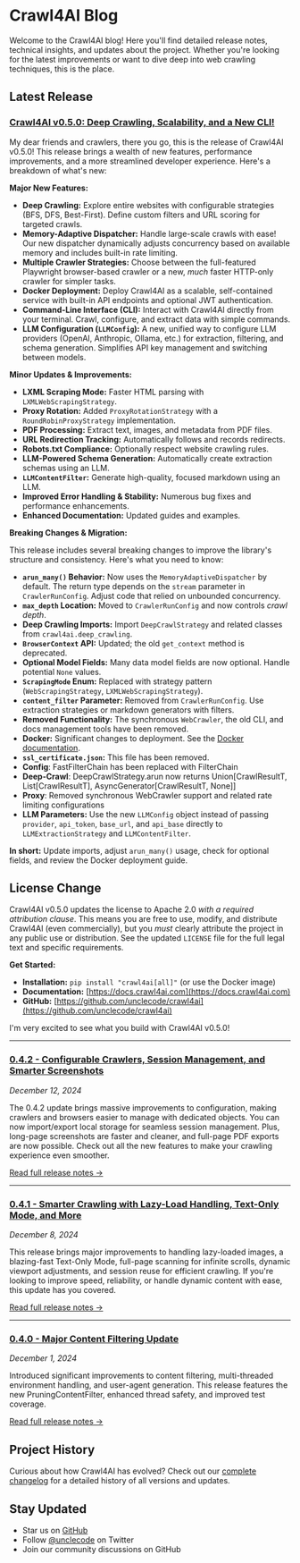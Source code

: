 # Crawl4AI Blog

Welcome to the Crawl4AI blog! Here you'll find detailed release notes, technical insights, and updates about the project. Whether you're looking for the latest improvements or want to dive deep into web crawling techniques, this is the place.

## Latest Release


### [Crawl4AI v0.5.0: Deep Crawling, Scalability, and a New CLI!](releases/0.5.0.md)

My dear friends and crawlers, there you go, this is the release of Crawl4AI v0.5.0! This release brings a wealth of new features, performance improvements, and a more streamlined developer experience.  Here's a breakdown of what's new:

**Major New Features:**

*   **Deep Crawling:** Explore entire websites with configurable strategies (BFS, DFS, Best-First).  Define custom filters and URL scoring for targeted crawls.
*   **Memory-Adaptive Dispatcher:**  Handle large-scale crawls with ease!  Our new dispatcher dynamically adjusts concurrency based on available memory and includes built-in rate limiting.
*   **Multiple Crawler Strategies:** Choose between the full-featured Playwright browser-based crawler or a new, *much* faster HTTP-only crawler for simpler tasks.
*   **Docker Deployment:**  Deploy Crawl4AI as a scalable, self-contained service with built-in API endpoints and optional JWT authentication.
*   **Command-Line Interface (CLI):**  Interact with Crawl4AI directly from your terminal.  Crawl, configure, and extract data with simple commands.
*   **LLM Configuration (`LLMConfig`):** A new, unified way to configure LLM providers (OpenAI, Anthropic, Ollama, etc.) for extraction, filtering, and schema generation.  Simplifies API key management and switching between models.

**Minor Updates & Improvements:**

*   **LXML Scraping Mode:** Faster HTML parsing with `LXMLWebScrapingStrategy`.
*   **Proxy Rotation:** Added `ProxyRotationStrategy` with a `RoundRobinProxyStrategy` implementation.
*   **PDF Processing:** Extract text, images, and metadata from PDF files.
*   **URL Redirection Tracking:**  Automatically follows and records redirects.
*   **Robots.txt Compliance:**  Optionally respect website crawling rules.
*   **LLM-Powered Schema Generation:**  Automatically create extraction schemas using an LLM.
*   **`LLMContentFilter`:** Generate high-quality, focused markdown using an LLM.
*   **Improved Error Handling & Stability:** Numerous bug fixes and performance enhancements.
*   **Enhanced Documentation:**  Updated guides and examples.

**Breaking Changes & Migration:**

This release includes several breaking changes to improve the library's structure and consistency.  Here's what you need to know:

*   **`arun_many()` Behavior:** Now uses the `MemoryAdaptiveDispatcher` by default.  The return type depends on the `stream` parameter in `CrawlerRunConfig`.  Adjust code that relied on unbounded concurrency.
*   **`max_depth` Location:** Moved to `CrawlerRunConfig` and now controls *crawl depth*.
*   **Deep Crawling Imports:**  Import `DeepCrawlStrategy` and related classes from `crawl4ai.deep_crawling`.
*   **`BrowserContext` API:**  Updated; the old `get_context` method is deprecated.
*   **Optional Model Fields:** Many data model fields are now optional.  Handle potential `None` values.
*   **`ScrapingMode` Enum:** Replaced with strategy pattern (`WebScrapingStrategy`, `LXMLWebScrapingStrategy`).
*   **`content_filter` Parameter:** Removed from `CrawlerRunConfig`. Use extraction strategies or markdown generators with filters.
*   **Removed Functionality:** The synchronous `WebCrawler`, the old CLI, and docs management tools have been removed.
*   **Docker:**  Significant changes to deployment.  See the [Docker documentation](../deploy/docker/README.md).
*   **`ssl_certificate.json`:** This file has been removed.
* **Config**: FastFilterChain has been replaced with FilterChain
* **Deep-Crawl**: DeepCrawlStrategy.arun now returns Union[CrawlResultT, List[CrawlResultT], AsyncGenerator[CrawlResultT, None]]
* **Proxy**: Removed synchronous WebCrawler support and related rate limiting configurations
*   **LLM Parameters:** Use the new `LLMConfig` object instead of passing `provider`, `api_token`, `base_url`, and `api_base` directly to `LLMExtractionStrategy` and `LLMContentFilter`.

**In short:** Update imports, adjust `arun_many()` usage, check for optional fields, and review the Docker deployment guide.

## License Change

Crawl4AI v0.5.0 updates the license to Apache 2.0 *with a required attribution clause*.  This means you are free to use, modify, and distribute Crawl4AI (even commercially), but you *must* clearly attribute the project in any public use or distribution.  See the updated `LICENSE` file for the full legal text and specific requirements.

**Get Started:**

*   **Installation:** `pip install "crawl4ai[all]"` (or use the Docker image)
*   **Documentation:** [https://docs.crawl4ai.com](https://docs.crawl4ai.com)
*   **GitHub:** [https://github.com/unclecode/crawl4ai](https://github.com/unclecode/crawl4ai)

I'm very excited to see what you build with Crawl4AI v0.5.0!

---

### [0.4.2 - Configurable Crawlers, Session Management, and Smarter Screenshots](releases/0.4.2.md)
*December 12, 2024*

The 0.4.2 update brings massive improvements to configuration, making crawlers and browsers easier to manage with dedicated objects. You can now import/export local storage for seamless session management. Plus, long-page screenshots are faster and cleaner, and full-page PDF exports are now possible. Check out all the new features to make your crawling experience even smoother.

[Read full release notes →](releases/0.4.2.md)

---

### [0.4.1 - Smarter Crawling with Lazy-Load Handling, Text-Only Mode, and More](releases/0.4.1.md)
*December 8, 2024*

This release brings major improvements to handling lazy-loaded images, a blazing-fast Text-Only Mode, full-page scanning for infinite scrolls, dynamic viewport adjustments, and session reuse for efficient crawling. If you're looking to improve speed, reliability, or handle dynamic content with ease, this update has you covered.

[Read full release notes →](releases/0.4.1.md)

---

### [0.4.0 - Major Content Filtering Update](releases/0.4.0.md)
*December 1, 2024*

Introduced significant improvements to content filtering, multi-threaded environment handling, and user-agent generation. This release features the new PruningContentFilter, enhanced thread safety, and improved test coverage.

[Read full release notes →](releases/0.4.0.md)

## Project History

Curious about how Crawl4AI has evolved? Check out our [complete changelog](https://github.com/unclecode/crawl4ai/blob/main/CHANGELOG.md) for a detailed history of all versions and updates.

## Stay Updated

- Star us on [GitHub](https://github.com/unclecode/crawl4ai)
- Follow [@unclecode](https://twitter.com/unclecode) on Twitter
- Join our community discussions on GitHub